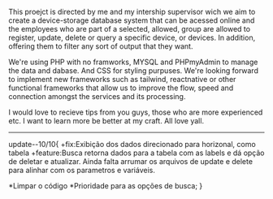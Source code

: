 This proejct is directed by me and my intership supervisor wich we aim to create a  device-storage database system that can be acessed online and the 
employees who are part of a selected, allowed, group are allowed to register, update, delete or query a specific device, or devices. In addition, offering them to filter any sort of output that they want.

We're using PHP with no framworks, MYSQL and PHPmyAdmin to manage the data and dabase. And CSS for styling purpuses. 
We're looking forward to implement new frameworks such as tailwind, reactnative or other functional frameworks that allow us to improve the flow, speed 
and connection amongst the services and its processing. 


I would love to recieve tips from you guys, those who are more experienced etc. I want to learn more be better at my craft.
All love yall.

-------------------------------------------------------------------------------------------------------------------------------------------------------------------------------------------


update--10/10{
+fix:Exibição dos dados direcionado para horizonal, como tabela
+feature:Busca retorna dados para a tabela com as labels e dá opção de deletar e atualizar. Ainda falta arrumar os arquivos de update e delete para alinhar com os parametros e variáveis.


*Limpar o código
*Prioridade para as opções de busca;
}
